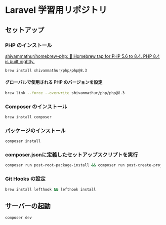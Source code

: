 # Laravel 学習用リポジトリ

## セットアップ

### PHP のインストール

[shivammathur/homebrew-php: :beer: Homebrew tap for PHP 5.6 to 8.4. PHP 8.4 is built nightly.](https://github.com/shivammathur/homebrew-php)

```bash
brew install shivammathur/php/php@8.3
```

#### グローバルで使用される PHP のバージョンを設定

```bash
brew link --force --overwrite shivammathur/php/php@8.3
```

### Composer のインストール

```bash
brew install composer
```

### パッケージのインストール

```bash
composer install
```

### composer.jsonに定義したセットアップスクリプトを実行
  
```bash
composer run post-root-package-install && composer run post-create-project-cmd
```

### Git Hooks の設定

```bash
brew install lefthook && lefthook install
```

## サーバーの起動

```bash
composer dev
```
